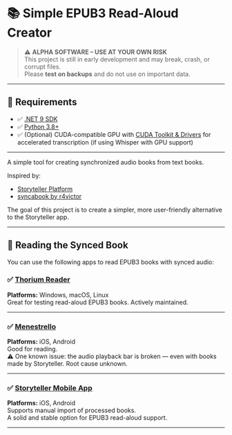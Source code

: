 # 📚 Simple EPUB3 Read-Aloud Creator

> ⚠️ **ALPHA SOFTWARE – USE AT YOUR OWN RISK**  
> This project is still in early development and may break, crash, or corrupt files.  
> Please **test on backups** and do not use on important data.

---

## 🧰 Requirements

- ✅ [.NET 9 SDK](https://dotnet.microsoft.com/en-us/download/dotnet/9.0)
- ✅ [Python 3.8+](https://www.python.org/downloads/)
- ✅ (Optional) CUDA-compatible GPU with [CUDA Toolkit & Drivers](https://developer.nvidia.com/cuda-downloads) for accelerated transcription (if using Whisper with GPU support)

---

A simple tool for creating synchronized audio books from text books.

Inspired by:
- [Storyteller Platform](https://storyteller-platform.gitlab.io/storyteller/)
- [syncabook by r4victor](https://github.com/r4victor/syncabook)

The goal of this project is to create a simpler, more user-friendly alternative to the Storyteller app.

---

## 📖 Reading the Synced Book

You can use the following apps to read EPUB3 books with synced audio:

### ✅ [Thorium Reader](https://www.edrlab.org/software/thorium-reader/)  
**Platforms:** Windows, macOS, Linux  
Great for testing read-aloud EPUB3 books. Actively maintained.

---

### ✅ [Menestrello](https://github.com/readbeyond/menestrello)  
**Platforms:** iOS, Android  
Good for reading.  
⚠️ One known issue: the audio playback bar is broken — even with books made by Storyteller. Root cause unknown.

---

### ✅ [Storyteller Mobile App](https://storyteller-platform.gitlab.io/storyteller/docs/reading-your-books/storyteller-apps)  
**Platforms:** iOS, Android  
Supports manual import of processed books.  
A solid and stable option for EPUB3 read-aloud support.

---
